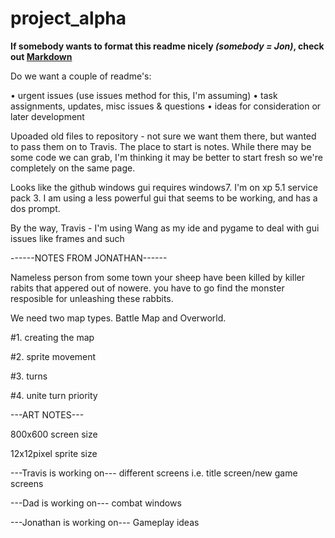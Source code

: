 project_alpha
=============
**If somebody wants to format this readme nicely _(somebody = Jon)_, check out [Markdown](https://help.github.com/articles/markdown-basics/)**

Do we want a couple of readme's:

• urgent issues (use issues method for this, I'm assuming)
• task assignments, updates, misc issues & questions
• ideas for consideration or later development

Upoaded old files to repository - not sure we want them there, but wanted to pass them on to Travis. The place to start is notes. While there may be some code we can grab, I'm thinking it may be better to start fresh so we're completely on the same page.

Looks like the github windows gui requires windows7. I'm on xp 5.1 service pack 3. I am using a less powerful gui that seems to be working, and has a dos prompt.

By the way, Travis - I'm using Wang as my ide and pygame to deal with gui issues like frames and such

------NOTES FROM JONATHAN------

Nameless person from some town 
your sheep have been killed by killer rabits that appered out of nowere.
you have to go find the monster resposible for unleashing these rabbits.

We need two map types. Battle Map and Overworld.

#1. creating the map

#2. sprite movement

#3. turns

#4. unite turn priority

---ART NOTES---

800x600 screen size

12x12pixel sprite size


---Travis is working on---
different screens i.e. title screen/new game screens

---Dad is working on---
combat windows

---Jonathan is working on---
Gameplay ideas
